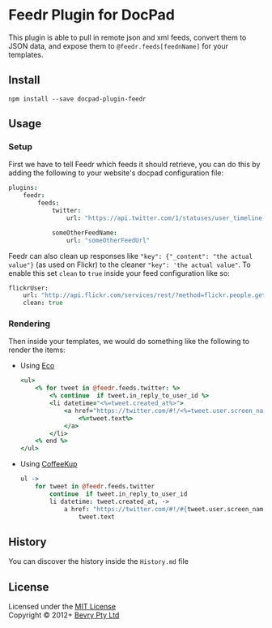 # Feedr Plugin for DocPad

This plugin is able to pull in remote json and xml feeds, convert them to JSON data, and expose them to `@feedr.feeds[feednName]` for your templates.


## Install

```
npm install --save docpad-plugin-feedr
```


## Usage

### Setup

First we have to tell Feedr which feeds it should retrieve, you can do this by adding the following to your website's docpad configuration file:

``` coffeescript
plugins:
	feedr:
		feeds:
			twitter:
				url: "https://api.twitter.com/1/statuses/user_timeline.json?screen_name=balupton&count=20&include_entities=true&include_rts=true"

			someOtherFeedName:
				url: "someOtherFeedUrl"
```

Feedr can also clean up responses like `"key": {"_content": "the actual value"}` (as used on Flickr) to the cleaner `"key": 'the actual value"`. To enable this set `clean` to `true` inside your feed configuration like so:

``` coffeescript
flickrUser:
	url: "http://api.flickr.com/services/rest/?method=flickr.people.getInfo&api_key=#{FLICKR_API_KEY}&user_id=#{FLICKR_USER_ID}&format=json&nojsoncallback=1"
	clean: true
```

### Rendering

Then inside your templates, we would do something like the following to render the items:

- Using [Eco](https://github.com/sstephenson/eco)

	``` coffeescript
	<ul>
		<% for tweet in @feedr.feeds.twitter: %>
			<% continue  if tweet.in_reply_to_user_id %>
			<li datetime="<%=tweet.created_at%>">
				<a href="https://twitter.com/#!/<%=tweet.user.screen_name%>/status/<%=tweet.id_str%>" title="View on Twitter">
					<%=tweet.text%>
				</a>
			</li>
		<% end %>
	</ul>
	```

- Using [CoffeeKup](http://coffeekup.org/)

	``` coffeescript
	ul ->
		for tweet in @feedr.feeds.twitter
			continue  if tweet.in_reply_to_user_id
			li datetime: tweet.created_at, ->
				a href: "https://twitter.com/#!/#{tweet.user.screen_name}/status/#{tweet.id_str}", title: "View on Twitter", ->
					tweet.text
	```


## History

You can discover the history inside the `History.md` file


## License

Licensed under the [MIT License](http://creativecommons.org/licenses/MIT/)
<br/>Copyright &copy; 2012+ [Bevry Pty Ltd](http://bevry.me)